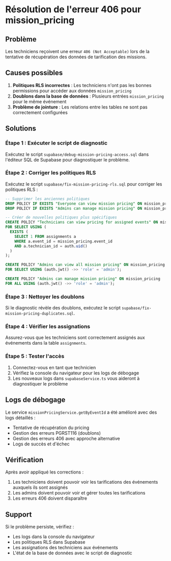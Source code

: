 # Résolution de l'erreur 406 pour mission_pricing

## Problème
Les techniciens reçoivent une erreur `406 (Not Acceptable)` lors de la tentative de récupération des données de tarification des missions.

## Causes possibles
1. **Politiques RLS incorrectes** : Les techniciens n'ont pas les bonnes permissions pour accéder aux données `mission_pricing`
2. **Doublons dans la base de données** : Plusieurs entrées `mission_pricing` pour le même événement
3. **Problème de jointure** : Les relations entre les tables ne sont pas correctement configurées

## Solutions

### Étape 1 : Exécuter le script de diagnostic
Exécutez le script `supabase/debug-mission-pricing-access.sql` dans l'éditeur SQL de Supabase pour diagnostiquer le problème.

### Étape 2 : Corriger les politiques RLS
Exécutez le script `supabase/fix-mission-pricing-rls.sql` pour corriger les politiques RLS :

```sql
-- Supprimer les anciennes politiques
DROP POLICY IF EXISTS "Everyone can view mission pricing" ON mission_pricing;
DROP POLICY IF EXISTS "Admins can manage mission pricing" ON mission_pricing;

-- Créer de nouvelles politiques plus spécifiques
CREATE POLICY "Technicians can view pricing for assigned events" ON mission_pricing 
FOR SELECT USING (
  EXISTS (
    SELECT 1 FROM assignments a 
    WHERE a.event_id = mission_pricing.event_id 
    AND a.technician_id = auth.uid()
  )
);

CREATE POLICY "Admins can view all mission pricing" ON mission_pricing 
FOR SELECT USING (auth.jwt() ->> 'role' = 'admin');

CREATE POLICY "Admins can manage mission pricing" ON mission_pricing 
FOR ALL USING (auth.jwt() ->> 'role' = 'admin');
```

### Étape 3 : Nettoyer les doublons
Si le diagnostic révèle des doublons, exécutez le script `supabase/fix-mission-pricing-duplicates.sql`.

### Étape 4 : Vérifier les assignations
Assurez-vous que les techniciens sont correctement assignés aux événements dans la table `assignments`.

### Étape 5 : Tester l'accès
1. Connectez-vous en tant que technicien
2. Vérifiez la console du navigateur pour les logs de débogage
3. Les nouveaux logs dans `supabaseService.ts` vous aideront à diagnostiquer le problème

## Logs de débogage
Le service `missionPricingService.getByEventId` a été amélioré avec des logs détaillés :
- Tentative de récupération du pricing
- Gestion des erreurs PGRST116 (doublons)
- Gestion des erreurs 406 avec approche alternative
- Logs de succès et d'échec

## Vérification
Après avoir appliqué les corrections :
1. Les techniciens doivent pouvoir voir les tarifications des événements auxquels ils sont assignés
2. Les admins doivent pouvoir voir et gérer toutes les tarifications
3. Les erreurs 406 doivent disparaître

## Support
Si le problème persiste, vérifiez :
- Les logs dans la console du navigateur
- Les politiques RLS dans Supabase
- Les assignations des techniciens aux événements
- L'état de la base de données avec le script de diagnostic 